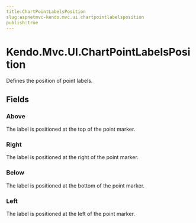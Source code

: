 ```yaml
---
title:ChartPointLabelsPosition
slug:aspnetmvc-kendo.mvc.ui.chartpointlabelsposition
publish:true
---
```


# Kendo.Mvc.UI.ChartPointLabelsPosition

Defines the position of point labels.

## Fields

### Above
The label is positioned at the top of the point marker.

### Right
The label is positioned at the right of the point marker.

### Below
The label is positioned at the bottom of the point marker.

### Left
The label is positioned at the left of the point marker.